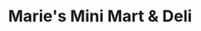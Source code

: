 ---
title: "Marie's Mini Mart & Deli"
url: /paradise/maries-mini-mart-and-deli/
shop: convenience
---